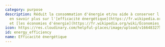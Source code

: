 ```yaml
---
category: purpose
description: Réduit la consommation d'énergie et/ou aide à conserver l'énergie. Pour
  en savoir plus sur l'[efficacité énergétique](https://fr.wikipedia.org/wiki/Efficacit%C3%A9_%C3%A9nerg%C3%A9tique)
  et [les économies d'énergie](https://fr.wikipedia.org/wiki/Économies_d%27énergie).
icon: https://res.cloudinary.com/helpful-places/image/upload/v1664832758/dtpr-icons/purpose/energy_ngzawb.svg
id: energy_efficiency
name: Efficacité énergétique
---
```

